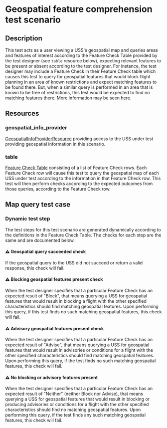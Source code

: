 # Geospatial feature comprehension test scenario

## Description

This test acts as a user viewing a USS's geospatial map and queries areas and features of interest according to the Feature Check Table provided by the test designer (see `table` resource below), expecting relevant features to be present or absent according to the test designer.  For instance, the test designer may include a Feature Check in their Feature Check table which causes this test to query for geospatial features that would block flight planning in an area of known restrictions and expect matching features to be found there.  But, when a similar query is performed in an area that is known to be free of restrictions, this test would be expected to find no matching features there.  More information may be seen [here](https://github.com/interuss/tsc/pull/7).

## Resources

### geospatial_info_provider

[GeospatialInfoProviderResource](../../../resources/geospatial_info/geospatial_info_providers.py) providing access to the USS under test providing geospatial information in this scenario.

### table

[Feature Check Table](../../../resources/interuss/geospatial_map/feature_check_table.py) consisting of a list of Feature Check rows.  Each Feature Check row will cause this test to query the geospatial map of each USS under test according to the information in that Feature Check row.  This test will then perform checks according to the expected outcomes from those queries, according to the Feature Check row.

## Map query test case

### Dynamic test step

The test steps for this test scenario are generated dynamically according to the definitions in the Feature Check Table.  The checks for each step are the same and are documented below.

#### ⚠️ Geospatial query succeeded check

If the geospatial query to the USS did not succeed or return a valid response, this check will fail.

#### ⚠️ Blocking geospatial features present check

When the test designer specifies that a particular Feature Check has an expected result of "Block", that means querying a USS for geospatial features that would result in blocking a flight with the other specified characteristics should find matching geospatial features.  Upon performing this query, if this test finds no such matching geospatial features, this check will fail.

#### ⚠️ Advisory geospatial features present check

When the test designer specifies that a particular Feature Check has an expected result of "Advise", that means querying a USS for geospatial features that would result in advisories or conditions for a flight with the other specified characteristics should find matching geospatial features.  Upon performing this query, if the test finds no such matching geospatial features, this check will fail.

#### ⚠️ No blocking or advisory features present

When the test designer specifies that a particular Feature Check has an expected result of "Neither" (neither Block nor Advise), that means querying a USS for geospatial features that would result in blocking or producing advisories or conditions for a flight with the other specified characteristics should find no matching geospatial features.  Upon performing this query, if the test finds any such matching geospatial features, this check will fail.
